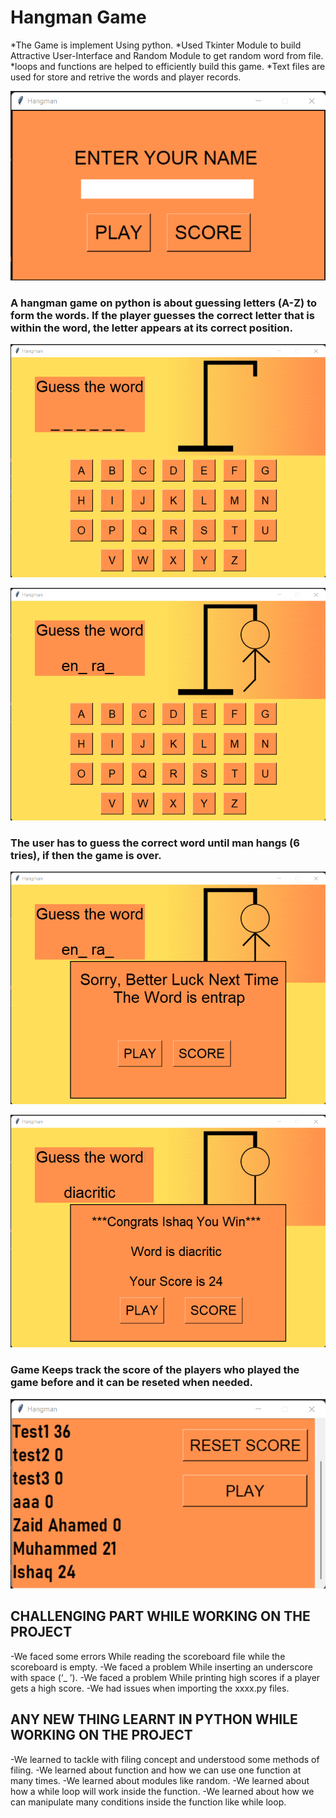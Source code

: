 # Hangman Game

*The Game is implement Using python. 
*Used Tkinter Module to build  Attractive User-Interface  and  Random  Module to get random word from file. 
*loops   and  functions  are  helped  to  efficiently  build  this  game. 
*Text files are used for store and retrive the words and player records.


![img](img/Name_Entry.png)


### A  hangman  game  on  python  is  about  guessing  letters  (A-Z)  to  form  the  words. If  the  player  guesses  the correct  letter  that  is  within  the  word,  the  letter  appears  at  its  correct  position.

![img](img/Play1.png)

![img](img/Play2.png)


### The user  has to  guess  the correct  word  until  man hangs (6 tries), if then  the  game  is over. 

![img](img/Play3.png)

![img](img/Play4.png)


### Game Keeps track the score of the players who played the game before and it can be reseted when needed. 

![img](img/Play5.png)


## CHALLENGING PART WHILE WORKING ON THE PROJECT 

-We faced some errors While reading the scoreboard file while the scoreboard is empty. 
-We faced a problem While inserting an underscore with space (‘_ ’). 
-We faced a problem While printing high scores if a player gets a high score. 
-We had issues when importing the xxxx.py files.



## ANY NEW THING LEARNT IN PYTHON WHILE WORKING ON THE PROJECT 

-We learned to tackle with filing concept and understood some methods of filing. 
-We learned about function and how we can use one function at many times. 
-We learned about modules like random. 
-We learned about how a while loop will work inside the function. 
-We learned about how we can manipulate many conditions inside the function like while loop. 




<!--![img](img/Name_Entry2.png)-->





